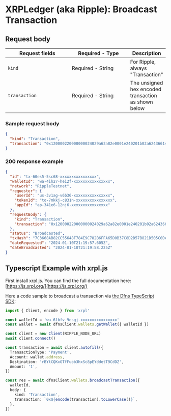 # XRPLedger (aka Ripple): Broadcast Transaction

## Request body <a href="#transaction-request-body" id="transaction-request-body"></a>

<table data-full-width="false"><thead><tr><th width="204">Request fields</th><th width="187">Required - Type</th><th>Description</th></tr></thead><tbody><tr><td><code>kind</code></td><td>Required - String</td><td>For Ripple, always "Transaction"</td></tr><tr><td><code>transaction</code></td><td>Required - String</td><td>The unsigned hex encoded transaction as shown below</td></tr></tbody></table>

### Sample request body <a href="#sample-transaction-request" id="sample-transaction-request"></a>

```json
{
  "kind": "Transaction",
  "transaction": "0x120000220000000024029a62a82e0001e240201b02a6243661400000000000000168400000000000000c8114860184b4f4c6cc17ae9c2a77cfcd328b43ec2aac8314543aba55a3bede29c5d512ff0cb17db626b9ed9a"
}
```

### 200 response example <a href="#transaction-response-example" id="transaction-response-example"></a>

```json
{
  "id": "tx-60es5-5sc68-xxxxxxxxxxxxxxxx",
  "walletId": "wa-4ih27-hei2f-xxxxxxxxxxxxxxxx",
  "network": "RippleTestnet",
  "requester": {
    "userId": "us-3v1ag-v6b36-xxxxxxxxxxxxxxxx",
    "tokenId": "to-7mkkj-c831n-xxxxxxxxxxxxxxxx",
    "appId": "ap-341e6-12nj6-xxxxxxxxxxxxxxxx"
  },
  "requestBody": {
    "kind": "Transaction",
    "transaction": "0x120000220000000024029a62a82e0001e240201b02a6243661400000000000000168400000000000000c8114860184b4f4c6cc17ae9c2a77cfcd328b43ec2aac8314543aba55a3bede29c5d512ff0cb17db626b9ed9a"
  },
  "status": "Broadcasted",
  "txHash": "7C3668AB82CC55648F784E9C782B6FFA65D0B37C8D2D57B821D505C0DAF27197",
  "dateRequested": "2024-01-10T21:19:57.605Z",
  "dateBroadcasted": "2024-01-10T21:19:58.225Z"
}
```

## Typescript Example with xrpl.js

First install xrpl.js. You can find the full documentation here: [https://js.xrpl.org/](https://js.xrpl.org/)

Here a code sample to broadcast a transaction via [the Dfns TypeScript SDK](https://github.com/dfns/dfns-sdk-ts):

```typescript
import { Client, encode } from 'xrpl'

const walletId = 'wa-6lbfv-9esgj-xxxxxxxxxxxxxxxx'
const wallet = await dfnsClient.wallets.getWallet({ walletId })

const client = new Client(RIPPLE_NODE_URL)
await client.connect()

const transaction = await client.autofill({
  TransactionType: 'Payment',
  Account: wallet.address,
  Destination: 'rBYtCQKxGTfFuob3hxSc8pEYddetT9CdDZ',
  Amount: '1',
})

const res = await dfnsClient.wallets.broadcastTransaction({
  walletId,
  body: {
    kind: 'Transaction',
    transaction: `0x${encode(transaction).toLowerCase()}`,
  },
})
```
